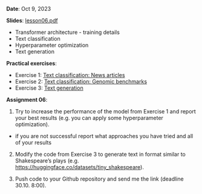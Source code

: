**Date**: Oct 9, 2023

**Slides**: [lesson06.pdf](lesson6.pdf)

* Transformer architecture - training details
* Text classification
* Hyperparameter optimization
* Text generation

**Practical exercises**:

* Exercise 1: [Text classification: News articles](ds_practicum_ex1_text_classification.ipynb)
* Exercise 2: [Text classification: Genomic benchmarks](ds_practicum_exercise2_genomic_benchmarks.ipynb)
* Exercise 3: [Text generation](ds_practicum_ex1_text_generation.ipynb)


**Assignment 06**:

1. Try to increase the performance of the model from Exercise 1 and report your best results (e.g. you can apply some hyperparameter optimization).
- if you are not successful report what approaches you have tried and all of your results

2. Modify the code from Exercise 3 to generate text in format similar to Shakespeare’s plays (e.g. https://huggingface.co/datasets/tiny_shakespeare).

3. Push code to your Github repository and send me the link (deadline 30.10. 8:00).


